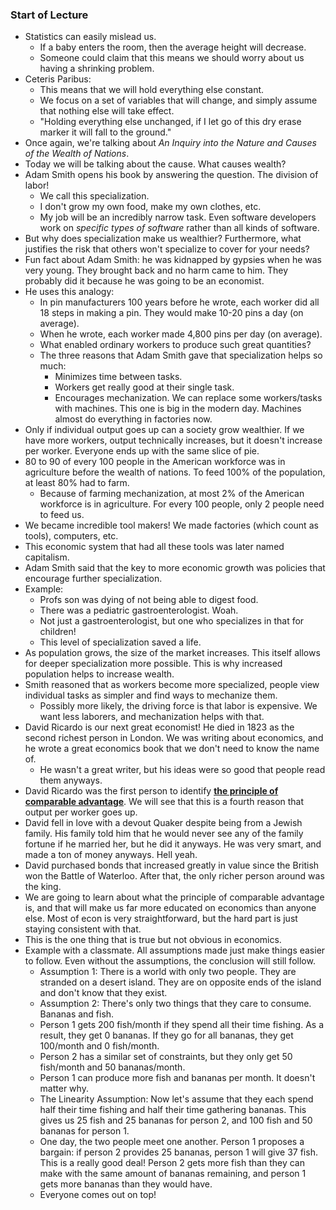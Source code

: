 ### Start of Lecture
- Statistics can easily mislead us.
	- If a baby enters the room, then the average height will decrease.
	- Someone could claim that this means we should worry about us having a shrinking problem.
- Ceteris Paribus:
	- This means that we will hold everything else constant.
	- We focus on a set of variables that will change, and simply assume that nothing else will take effect.
	- "Holding everything else unchanged, if I let go of this dry erase marker it will fall to the ground."
- Once again, we're talking about *An Inquiry into the Nature and Causes of the Wealth of Nations*.
- Today we will be talking about the cause. What causes wealth?
- Adam Smith opens his book by answering the question. The division of labor!
	- We call this specialization.
	- I don't grow my own food, make my own clothes, etc.
	- My job will be an incredibly narrow task. Even software developers work on *specific types of software* rather than all kinds of software.
- But why does specialization make us wealthier? Furthermore, what justifies the risk that others won't specialize to cover for your needs?
- Fun fact about Adam Smith: he was kidnapped by gypsies when he was very young. They brought back and no harm came to him. They probably did it because he was going to be an economist.
- He uses this analogy:
	- In pin manufacturers 100 years before he wrote, each worker did all 18 steps in making a pin. They would make 10-20 pins a day (on average).
	- When he wrote, each worker made 4,800 pins per day (on average).
	- What enabled ordinary workers to produce such great quantities?
	- The three reasons that Adam Smith gave that specialization helps so much:
		- Minimizes time between tasks.
		- Workers get really good at their single task.
		- Encourages mechanization. We can replace some workers/tasks with machines. This one is big in the modern day. Machines almost do everything in factories now.
- Only if individual output goes up can a society grow wealthier. If we have more workers, output technically increases, but it doesn't increase per worker. Everyone ends up with the same slice of pie.
- 80 to 90 of every 100 people in the American workforce was in agriculture before the wealth of nations. To feed 100% of the population, at least 80% had to farm.
	- Because of farming mechanization, at most 2% of the American workforce is in agriculture. For every 100 people, only 2 people need to feed us.
- We became incredible tool makers! We made factories (which count as tools), computers, etc.
- This economic system that had all these tools was later named capitalism.
- Adam Smith said that the key to more economic growth was policies that encourage further specialization.
- Example:
	- Profs son was dying of not being able to digest food.
	- There was a pediatric gastroenterologist. Woah.
	- Not just a gastroenterologist, but one who specializes in that for children!
	- This level of specialization saved a life.
- As population grows, the size of the market increases. This itself allows for deeper specialization more possible. This is why increased population helps to increase wealth.
- Smith reasoned that as workers become more specialized, people view individual tasks as simpler and find ways to mechanize them. 
	- Possibly more likely, the driving force is that labor is expensive. We want less laborers, and mechanization helps with that.
- David Ricardo is our next great economist! He died in 1823 as the second richest person in London. We was writing about economics, and he wrote a great economics book that we don't need to know the name of.
	- He wasn't a great writer, but his ideas were so good that people read them anyways.
- David Ricardo was the first person to identify **<u>the principle of comparable advantage</u>**. We will see that this is a fourth reason that output per worker goes up.
- David fell in love with a devout Quaker despite being from a Jewish family. His family told him that he would never see any of the family fortune if he married her, but he did it anyways. He was very smart, and made a ton of money anyways. Hell yeah.
- David purchased bonds that increased greatly in value since the British won the Battle of Waterloo. After that, the only richer person around was the king.
- We are going to learn about what the principle of comparable advantage is, and that will make us far more educated on economics than anyone else. Most of econ is very straightforward, but the hard part is just staying consistent with that.
- This is the one thing that is true but not obvious in economics. 
- Example with a classmate. All assumptions made just make things easier to follow. Even without the assumptions, the conclusion will still follow.
	- Assumption 1: There is a world with only two people. They are stranded on a desert island. They are on opposite ends of the island and don't know that they exist.
	- Assumption 2: There's only two things that they care to consume. Bananas and fish.
	- Person 1 gets 200 fish/month if they spend all their time fishing. As a result, they get 0 bananas. If they go for all bananas, they get 100/month and 0 fish/month.
	- Person 2 has a similar set of constraints, but they only get 50 fish/month and 50 bananas/month. 
	- Person 1 can produce more fish and bananas per month. It doesn't matter why.
	- The Linearity Assumption: Now let's assume that they each spend half their time fishing and half their time gathering bananas. This gives us 25 fish and 25 bananas for person 2, and 100 fish and 50 bananas for person 1.
	- One day, the two people meet one another. Person 1 proposes a bargain: if person 2 provides 25 bananas, person 1 will give 37 fish. This is a really good deal! Person 2 gets more fish than they can make with the same amount of bananas remaining, and person 1 gets more bananas than they would have. 
	- Everyone comes out on top!